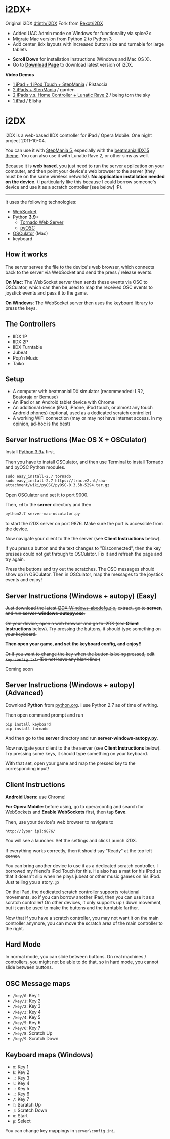 # i2DX+
Original i2DX [dtinth/i2DX](https://github.com/dtinth/i2DX)
Fork from [Rexxt/i2DX](https://github.com/Rexxt/i2DX)

- Added UAC Admin mode on Windows for functionality via spice2x
- Migrate Mac version from Python 2 to Python 3
- Add center_iidx layouts with increased button size and turnable for large tablets

* __Scroll Down__ for installation instructions (Windows and Mac OS X).
* Go to [__Download Page__](https://github.com/dtinth/i2DX/downloads) to download latest version of i2DX.


__Video Demos__

* [1 iPad + 1 iPod Touch + StepMania](http://www.youtube.com/watch?v=C3cZsZYK4Jo) / Ristaccia
* [2 iPads + StepMania](http://www.youtube.com/watch?v=f7GBGOO5DRw&feature=channel) / garden
* [2 iPads v.s. Home Controller + Lunatic Rave 2](http://www.youtube.com/watch?v=RfJ5FoVZiBs) / being torn the sky
* [1 iPad](http://www.youtube.com/watch?v=tiuCW311GEA) / Elisha

i2DX
=======

i2DX is a web-based IIDX controller for iPad / Opera Mobile. One night project 2011-10-04.

You can use it with [StepMania 5](http://www.stepmania.com/), especially with the
[beatmaniaIIDX15 theme](http://www.stepmania.com/forums/showthread.php?28308-SM5-beatmaniaIIDX15-theme-and-noteskin&p=195991#post195991).
You can also use it with Lunatic Rave 2, or other sims as well.

Because it is __web based__, you just need to run the server application on your computer,
and then point your device's web browser to the server (they must be on the same wireless network!).
__No application installation needed on the device.__ (I particularly like this because I could borrow
someone's device and use it as a scratch controller [see below] :P).

--------------

It uses the following technologies:

* [WebSocket](http://websocket.org/)
* Python __3.9+__
	* [Tornado Web Server](http://www.tornadoweb.org/)
	* [pyOSC](https://trac.v2.nl/wiki/pyOSC)
* [OSCulator](http://www.osculator.net/) (Mac)
* keyboard



How it works
------------

The server serves the file to the device's web browser, which connects back to
the server via WebSocket and send the press / release events.

__On Mac__: The WebSocket server then sends these events via OSC to OSCulator, which can then be used to
map the received OSC events to joystick events and pass it to the game.

__On Windows__: The WebSocket server then uses the keyboard library to press the keys.

The Controllers
---------------

* IIDX 1P
* IIDX 2P
* IIDX Turntable
* Jubeat
* Pop'n Music
* Taiko

Setup
-----

* A computer with beatmaniaIIDX simulator (recommended: LR2, Beatoraja or [Bemuse](https://bemuse.ninja))
* An iPad or an Android tablet device with Chrome
* An additional device (iPad, iPhone, iPod touch, or almost any touch Android phones) (optional, used as a dedicated scratch controller)
* A working WiFi connection (may or may not have internet access. In my opinion, ad-hoc is the best)

Server Instructions (Mac OS X + OSCulator)
------------------------------------------

Install [Python 3.9+](http://www.python.org/download/) first.

Then you have to install OSCulator, and then use Terminal to install Tornado and pyOSC Python modules.

    sudo easy_install-2.7 tornado
    sudo easy_install-2.7 https://trac.v2.nl/raw-attachment/wiki/pyOSC/pyOSC-0.3.5b-5294.tar.gz

Open OSCulator and set it to port 9000.

Then, `cd` to the __server__ directory and then

    python2.7 server-mac-osculator.py

to start the i2DX server on port 9876. Make sure the port is accessible from the device.

Now navigate your client to the the server (see __Client Instructions__ below).

If you press a button and the text changes to "Disconnected", then the key presses
could not get through to OSCulator. Fix it and refresh the page and try again.

Press the buttons and try out the scratches. The OSC messages should show up in OSCulator.
Then in OSCulator, map the messages to the joystick events and enjoy!


<span id="easy-installation-windows">Server Instructions (Windows + autopy) (Easy)</span>
---------------------------------------------

~~Just download the latest [i2DX-Windows-abcdefg.zip](https://github.com/dtinth/i2DX/downloads),~~
~~extract, go to __server__, and run __server-windows-autopy.exe__.~~

~~On your device, open a web browser and go to i2DX (see __Client Instructions__ below).~~
~~Try pressing the buttons, it should type something on your keyboard.~~

~~__Then open your game, and set the keyboard config, and enjoy!!__~~

~~Or if you want to change the key when the button is being pressed,~~
~~edit `key-config.txt`. (Do not leave any blank line.)~~

Coming soon

Server Instructions (Windows + autopy) (Advanced)
-------------------------------------------------

Download __Python__ from [python.org](http://python.org/download/). I use Python 2.7 as of time of writing.

Then open command prompt and run

    pip install keyboard
    pip install tornado

And then go to the __server__ directory and run __server-windows-autopy.py__.

Now navigate your client to the the server (see __Client Instructions__ below).
Try pressing some keys, it should type something on your keyboard.

With that set, open your game and map the pressed key to the corresponding input!


<span id="client-instructions">Client Instructions</span>
-------------------

__Android Users:__ use Chrome!

__For Opera Mobile:__ before using, go to opera:config and search for WebSockets
and __Enable WebSockets__ first, then tap __Save__.

Then, use your device's web browser to navigate to

    http://[your ip]:9876/

You will see a launcher. Set the settings and click Launch i2DX.

~~If everything works correctly, then it should say "Ready" at the top left corner.~~

You can bring another device to use it as a dedicated scratch controller.
I borrowed my friend's iPod Touch for this.
He also has a mat for his iPod so that it doesn't slip when he plays jubeat or other music
games on his iPod. Just telling you a story. ;p

On the iPad, the dedicated scratch controller supports rotational movements, so if you
can borrow another iPad, then you can use it as a scratch controller! On other devices, it
only supports up / down movement, but it can be used to make the buttons and the turntable farther.

Now that if you have a scratch controller, you may not want it on the main controller anymore,
you can move the scratch area of the main controller to the right.


Hard Mode
---------

In normal mode, you can slide between buttons.
On real machines / controllers, you might not be able to do that, so in hard
mode, you cannot slide between buttons.

OSC Message maps
----------------

* `/key/0`: Key 1
* `/key/1`: Key 2
* `/key/2`: Key 3
* `/key/3`: Key 4
* `/key/4`: Key 5
* `/key/5`: Key 6
* `/key/6`: Key 7
* `/key/8`: Scratch Up
* `/key/9`: Scratch Down

Keyboard maps (Windows)
-----------------------

* `m`: Key 1
* `k`: Key 2
* `,`: Key 3
* `l`: Key 4
* `.`: Key 5
* `;`: Key 6
* `/`: Key 7
* `[`: Scratch Up
* `]`: Scratch Down
* `o`: Start
* `p`: Select

You can change key mappings in `server\config.ini`.
